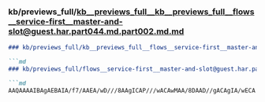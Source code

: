 ### kb/previews_full/kb__previews_full__kb__previews_full__flows__service-first__master-and-slot@guest.har.part044.md.part002.md.md

```md
### kb/previews_full/kb__previews_full__flows__service-first__master-and-slot@guest.har.part044.md.part002.md

```md
### kb/previews_full/flows__service-first__master-and-slot@guest.har.part044.md (part 002)

```md
AAQAAAAIBAgAEBAIA/f7/AAEA/wD///8AAgICAP///wACAwMAA/8DAAD//gACAgIA/wECA
```

```

```

```
